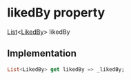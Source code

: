 


# likedBy property









[List](https://api.flutter.dev/flutter/dart-core/List-class.html)&lt;[LikedBy](../../models_post_post_model/LikedBy-class.md)> likedBy
  







## Implementation

```dart
List<LikedBy> get likedBy => _likedBy;
```








